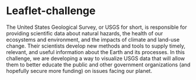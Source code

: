 # Leaflet-challenge
The United States Geological Survey, or USGS for short, is responsible for providing scientific data about natural hazards, the health of our ecosystems and environment, and the impacts of climate and land-use change. Their scientists develop new methods and tools to supply timely, relevant, and useful information about the Earth and its processes.
In this challenge, we are developing a way to visualize USGS data that will allow them to better educate the public and other government organizations (and hopefully secure more funding) on issues facing our planet.
